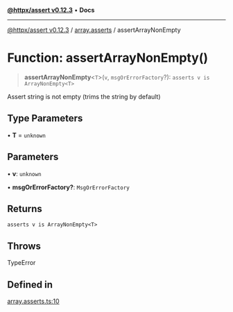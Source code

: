[**@httpx/assert v0.12.3**](../../README.md) • **Docs**

***

[@httpx/assert v0.12.3](../../README.md) / [array.asserts](../README.md) / assertArrayNonEmpty

# Function: assertArrayNonEmpty()

> **assertArrayNonEmpty**\<`T`\>(`v`, `msgOrErrorFactory`?): `asserts v is ArrayNonEmpty<T>`

Assert string is not empty (trims the string by default)

## Type Parameters

• **T** = `unknown`

## Parameters

• **v**: `unknown`

• **msgOrErrorFactory?**: `MsgOrErrorFactory`

## Returns

`asserts v is ArrayNonEmpty<T>`

## Throws

TypeError

## Defined in

[array.asserts.ts:10](https://github.com/belgattitude/httpx/blob/efdc4c7f5d90eb963a8ba204526e9494bbd080b8/packages/assert/src/array.asserts.ts#L10)
